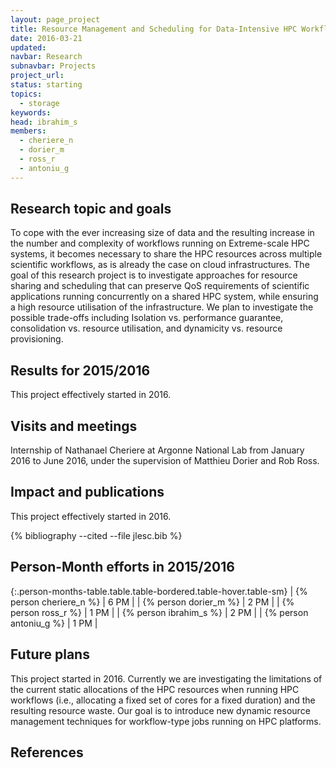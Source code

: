 ```yaml
---
layout: page_project
title: Resource Management and Scheduling for Data-Intensive HPC Workflows
date: 2016-03-21
updated:
navbar: Research
subnavbar: Projects
project_url:
status: starting
topics: 
  - storage
keywords:
head: ibrahim_s
members:
  - cheriere_n
  - dorier_m
  - ross_r
  - antoniu_g
---
```


## Research topic and goals

To cope with the ever increasing size of data and the resulting increase in the number and complexity of workflows running on Extreme-scale HPC systems, it becomes necessary to share the HPC resources across multiple scientific workflows, as is already the case on cloud infrastructures. The goal of this research project is to investigate approaches for resource sharing and scheduling that can preserve QoS requirements of scientific applications running concurrently on a shared HPC system, while ensuring a high resource utilisation of the infrastructure. We plan to investigate the possible trade-offs including Isolation vs. performance guarantee, consolidation vs. resource utilisation, and dynamicity vs. resource provisioning.

## Results for 2015/2016

This project effectively started in 2016.

## Visits and meetings

Internship of Nathanael Cheriere at Argonne National Lab from January 2016 to June 2016, under the supervision of Matthieu Dorier and Rob Ross.

## Impact and publications

This project effectively started in 2016.

{% bibliography --cited --file jlesc.bib %}

## Person-Month efforts in 2015/2016

{:.person-months-table.table.table-bordered.table-hover.table-sm}
| {% person cheriere_n %} | 6 PM |
| {% person dorier_m %}   | 2 PM |
| {% person ross_r %}     | 1 PM |
| {% person ibrahim_s %}  | 2 PM |
| {% person antoniu_g %}  | 1 PM |


## Future plans

This project started in 2016. Currently we are investigating the limitations of the current static allocations of the HPC resources when running HPC workflows (i.e., allocating a fixed set of cores for a fixed duration) and the resulting resource waste. Our goal is to introduce new dynamic resource management techniques for workflow-type jobs running on HPC platforms. 

## References
